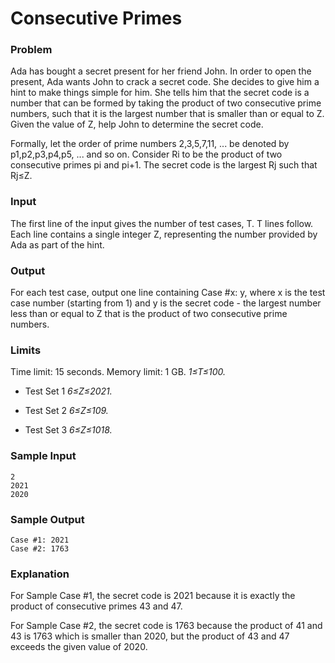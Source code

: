 # Consecutive Primes

### Problem
Ada has bought a secret present for her friend John. In order to open the present, Ada wants John to crack a secret code. She decides to give him a hint to make things simple for him. She tells him that the secret code is a number that can be formed by taking the product of two consecutive prime numbers, such that it is the largest number that is smaller than or equal to Z. Given the value of Z, help John to determine the secret code.

Formally, let the order of prime numbers 2,3,5,7,11, ... be denoted by p1,p2,p3,p4,p5, ... and so on. Consider Ri to be the product of two consecutive primes pi and pi+1. The secret code is the largest Rj such that Rj≤Z.

### Input
The first line of the input gives the number of test cases, T. T lines follow.
Each line contains a single integer Z, representing the number provided by Ada as part of the hint.

### Output
For each test case, output one line containing Case #x: y, where x is the test case number (starting from 1) and y is the secret code - the largest number less than or equal to Z that is the product of two consecutive prime numbers.

### Limits
Time limit: 15 seconds.
Memory limit: 1 GB.
*1≤T≤100.*

* Test Set 1
*6≤Z≤2021.*

* Test Set 2
*6≤Z≤109.*

* Test Set 3
*6≤Z≤1018.*


### Sample Input
```
2
2021
2020
```

### Sample Output
```
Case #1: 2021
Case #2: 1763
```

### Explanation
For Sample Case #1, the secret code is 2021 because it is exactly the product of consecutive primes 43 and 47.

For Sample Case #2, the secret code is 1763 because the product of 41 and 43 is 1763 which is smaller than 2020, but the product of 43 and 47 exceeds the given value of 2020.
